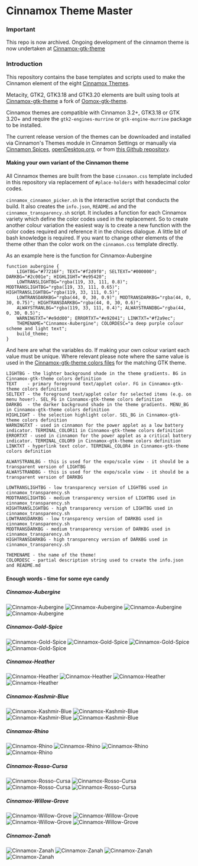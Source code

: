 Cinnamox Theme Master
=====

### Important

This repo is now archived. Ongoing development of the cinnamon theme is now undertaken at [Cinnamox-gtk-theme](https://github.com/smurphos/cinnamox-gtk-theme)

### Introduction

This repository contains the base templates and scripts used to make the Cinnamon element of the eight [Cinnamox Themes](https://github.com/smurphos/cinnamox_themes/releases).

Metacity, GTK2, GTK3.18 and GTK3.20 elements are built using tools at [Cinnamox-gtk-theme](https://github.com/smurphos/cinnamox-gtk-theme) a fork of [Oomox-gtk-theme](https://github.com/actionless/oomox-gtk-theme).

Cinnamox themes are compatible with Cinnamon 3.2+, GTK3.18 or GTK 3.20+ and require the `gtk2-engines-murrine` or `gtk-engine-murrine` package to be installed.

The current release version of the themes can be downloaded and installed via Cinnamon's Themes module in Cinnamon Settings or manually via [Cinnamon Spices](https://cinnamon-spices.linuxmint.com/themes), [openDesktop.org](https://www.opendesktop.org/member/491875/), or from [this Github repository](https://github.com/smurphos/cinnamox_themes/releases).

#### Making your own variant of the Cinnamon theme

All Cinnamox themes are built from the base `cinnamon.css` template included in this repository via replacement of `#place-holders` with hexadecimal color codes.

`cinnamox_cinnamon_picker.sh` is the interactive script that conducts the build. It also creates the `info.json`, `README.md` and the `cinnamox_transparency.sh` script. It includes a function for each Cinnamox variety which define the color codes used in the replacement. So to create another colour variation the easiest way is to create a new function with the color codes required and reference it in the choices dialogue. A little bit of bash knowledge is required. If you want to change other elements of the theme other than the color work on the `cinnamon.css` template directly.

As an example here is the function for Cinnamox-Aubergine

```
function aubergine {
	LIGHTBG="#77216F"; TEXT="#f2d9f0"; SELTEXT="#000000"; DARKBG="#2c001e"; HIGHLIGHT="#e95420";
	LOWTRANSLIGHTBG="rgba(119, 33, 111, 0.8)"; MODTRANSLIGHTBG="rgba(119, 33, 111, 0.65)"; HIGHTRANSLIGHTBG="rgba(119, 33, 111, 0.5)";
	LOWTRANSDARKBG="rgba(44, 0, 30, 0.9)"; MODTRANSDARKBG="rgba(44, 0, 30, 0.75)"; HIGHTRANSDARKBG="rgba(44, 0, 30, 0.6)";
	ALWAYSTRANLBG="rgba(119, 33, 111, 0.4)"; ALWAYSTRANDBG="rgba(44, 0, 30, 0.5)";
	WARNINGTXT="#e9dd00"; ERRORTXT="#e92041"; LINKTXT="#f2a9ec";
	THEMENAME="Cinnamox-Aubergine"; COLORDESC="a deep purple colour scheme and light text";
	build_theme;
}
```
And here are what the variables do. If making your own colour variant each value must be unique. Where relevant please note where the same value is used in the [Cinnamox-gtk-theme colors files](https://github.com/smurphos/cinnamox-gtk-theme/tree/master/test/colors) for the matching GTK theme.

```
LIGHTBG - the lighter background shade in the theme gradients. BG in Cinnamox-gtk-theme colors definition
TEXT	- primary foreground text/applet color. FG in Cinnamox-gtk-theme colors definition
SELTEXT - the foreground text/applet color for selected items (e.g. on menu hover). SEL_FG in Cinnamox-gtk-theme colors definition
DARKBG  - the darker background shade in the theme gradients. MENU_BG in Cinnamox-gtk-theme colors definition
HIGHLIGHT - the selection highlight color. SEL_BG in Cinnamox-gtk-theme colors definition
WARNINGTXT - used in cinnamon for the power applet as a low battery indicator. TERMINAL_COLOR11 in Cinnamox-gtk-theme colors definition 
ERRORTXT - used in cinnamon for the power applet as a critical battery indicator. TERMINAL_COLOR9 in Cinnamox-gtk-theme colors definition
LINKTXT - hyperlink text color. TERMINAL_COLOR4 in Cinnamox-gtk-theme colors definition

ALWAYSTRANLBG - this is used for the expo/scale view - it should be a transparent version of LIGHTBG
ALWAYSTRANDBG - this is used for the expo/scale view - it should be a transparent version of DARKBG

LOWTRANSLIGHTBG - low transparency version of LIGHTBG used in cinnamox_transparency.sh
MODTRANSLIGHTBG - medium transparency version of LIGHTBG used in cinnamox_transparency.sh
HIGHTRANSLIGHTBG - high transparency version of LIGHTBG used in cinnamox_transparency.sh
LOWTRANSDARKBG - low transparency version of DARKBG used in cinnamox_transparency.sh
MODTRANSDARKBG - medium transparency version of DARKBG used in cinnamox_transparency.sh
HIGHTRANSDARKBG - high transparency version of DARKBG used in cinnamox_transparency.sh

THEMENAME - the name of the theme!
COLORDESC - partial description string used to create the info.json and README.md
```

#### Enough words - time for some eye candy

##### Cinnamox-Aubergine

![Cinnamox-Aubergine](https://github.com/smurphos/cinnamox_themes/raw/master/Screenshots/Aubergine-menu.png "Cinnamox-Aubergine")
![Cinnamox-Aubergine](https://github.com/smurphos/cinnamox_themes/raw/master/Screenshots/Aubergine-calendar.png "Cinnamox-Aubergine")
![Cinnamox-Aubergine](https://github.com/smurphos/cinnamox_themes/raw/master/Screenshots/Aubergine-GTK.png  "Cinnamox-Aubergine")
![Cinnamox-Aubergine](https://github.com/smurphos/cinnamox_themes/raw/master/Screenshots/Aubergine-trans.png  "Cinnamox-Aubergine")

##### Cinnamox-Gold-Spice

![Cinnamox-Gold-Spice](https://github.com/smurphos/cinnamox_themes/raw/master/Screenshots/Gold-Spice-menu.png "Cinnamox-Gold-Spice")
![Cinnamox-Gold-Spice](https://github.com/smurphos/cinnamox_themes/raw/master/Screenshots/Gold-Spice-calendar.png "Cinnamox-Gold-Spice")
![Cinnamox-Gold-Spice](https://github.com/smurphos/cinnamox_themes/raw/master/Screenshots/Gold-Spice-GTK.png  "Cinnamox-Gold-Spice")
![Cinnamox-Gold-Spice](https://github.com/smurphos/cinnamox_themes/raw/master/Screenshots/Gold-Spice-trans.png  "Cinnamox-Gold-Spice")

##### Cinnamox-Heather

![Cinnamox-Heather](https://github.com/smurphos/cinnamox_themes/raw/master/Screenshots/Heather-menu.png "Cinnamox-Heather")
![Cinnamox-Heather](https://github.com/smurphos/cinnamox_themes/raw/master/Screenshots/Heather-calendar.png "Cinnamox-Heather")
![Cinnamox-Heather](https://github.com/smurphos/cinnamox_themes/raw/master/Screenshots/Heather-GTK.png  "Cinnamox-Heather")
![Cinnamox-Heather](https://github.com/smurphos/cinnamox_themes/raw/master/Screenshots/Heather-trans.png  "Cinnamox-Heather")

##### Cinnamox-Kashmir-Blue

![Cinnamox-Kashmir-Blue](https://github.com/smurphos/cinnamox_themes/raw/master/Screenshots/Kashmir-Blue-menu.png "Cinnamox-Kashmir-Blue")
![Cinnamox-Kashmir-Blue](https://github.com/smurphos/cinnamox_themes/raw/master/Screenshots/Kashmir-Blue-calendar.png "Cinnamox-Kashmir-Blue")
![Cinnamox-Kashmir-Blue](https://github.com/smurphos/cinnamox_themes/raw/master/Screenshots/Kashmir-Blue-GTK.png  "Cinnamox-Kashmir-Blue")
![Cinnamox-Kashmir-Blue](https://github.com/smurphos/cinnamox_themes/raw/master/Screenshots/Kashmir-Blue-trans.png  "Cinnamox-Kashmir-Blue")

##### Cinnamox-Rhino

![Cinnamox-Rhino](https://github.com/smurphos/cinnamox_themes/raw/master/Screenshots/Rhino-menu.png "Cinnamox-Rhino")
![Cinnamox-Rhino](https://github.com/smurphos/cinnamox_themes/raw/master/Screenshots/Rhino-calendar.png "Cinnamox-Rhino")
![Cinnamox-Rhino](https://github.com/smurphos/cinnamox_themes/raw/master/Screenshots/Rhino-GTK.png  "Cinnamox-Rhino")
![Cinnamox-Rhino](https://github.com/smurphos/cinnamox_themes/raw/master/Screenshots/Rhino-trans.png  "Cinnamox-Rhino")

##### Cinnamox-Rosso-Cursa

![Cinnamox-Rosso-Cursa](https://github.com/smurphos/cinnamox_themes/raw/master/Screenshots/Rosso-Cursa-menu.png "Cinnamox-Rosso-Cursa")
![Cinnamox-Rosso-Cursa](https://github.com/smurphos/cinnamox_themes/raw/master/Screenshots/Rosso-Cursa-calendar.png "Cinnamox-Rosso-Cursa")
![Cinnamox-Rosso-Cursa](https://github.com/smurphos/cinnamox_themes/raw/master/Screenshots/Rosso-Cursa-GTK.png  "Cinnamox-Rosso-Cursa")
![Cinnamox-Rosso-Cursa](https://github.com/smurphos/cinnamox_themes/raw/master/Screenshots/Rosso-Cursa-trans.png  "Cinnamox-Rosso-Cursa")

##### Cinnamox-Willow-Grove

![Cinnamox-Willow-Grove](https://github.com/smurphos/cinnamox_themes/raw/master/Screenshots/Willow-Grove-menu.png "Cinnamox-Willow-Grove")
![Cinnamox-Willow-Grove](https://github.com/smurphos/cinnamox_themes/raw/master/Screenshots/Willow-Grove-calendar.png "Cinnamox-Willow-Grove")
![Cinnamox-Willow-Grove](https://github.com/smurphos/cinnamox_themes/raw/master/Screenshots/Willow-Grove-GTK.png  "Cinnamox-Willow-Grove")
![Cinnamox-Willow-Grove](https://github.com/smurphos/cinnamox_themes/raw/master/Screenshots/Willow-Grove-trans.png  "Cinnamox-Willow-Grove")

##### Cinnamox-Zanah

![Cinnamox-Zanah](https://github.com/smurphos/cinnamox_themes/raw/master/Screenshots/Zanah-menu.png "Cinnamox-Zanah")
![Cinnamox-Zanah](https://github.com/smurphos/cinnamox_themes/raw/master/Screenshots/Zanah-calendar.png "Cinnamox-Zanah")
![Cinnamox-Zanah](https://github.com/smurphos/cinnamox_themes/raw/master/Screenshots/Zanah-GTK.png  "Cinnamox-Zanah")
![Cinnamox-Zanah](https://github.com/smurphos/cinnamox_themes/raw/master/Screenshots/Zanah-trans.png  "Cinnamox-Zanah")
